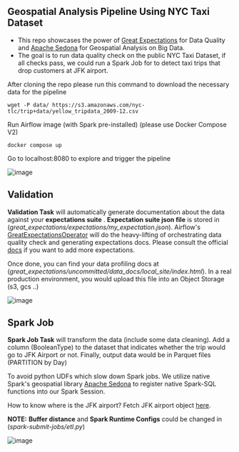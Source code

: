 ## Geospatial Analysis Pipeline Using NYC Taxi Dataset
- This repo showcases the power of [Great Expectations](https://greatexpectations.io) for Data Quality and [Apache Sedona](https://sedona.apache.org/) for Geospatial Analysis on Big Data.
- The goal is to run data quality check on the public NYC Taxi Dataset, if all checks pass, we could run a Spark Job for to detect taxi trips that drop customers at JFK airport.

After cloning the repo please run this command to download the necessary data for the pipeline

`wget -P data/ https://s3.amazonaws.com/nyc-tlc/trip+data/yellow_tripdata_2009-12.csv`

Run Airflow image (with Spark pre-installed) (please use Docker Compose V2)

`docker compose up`

Go to localhost:8080 to explore and trigger the pipeline

![image](https://user-images.githubusercontent.com/59940078/172496772-5ed8ec95-8ac2-4966-8913-5897855a7dcd.png)

## Validation

**Validation Task** will automatically generate documentation about the data against your **expectations suite** . **Expectation suite json file** is stored in (_great_expectations/expectations/my_expectation.json_). Airflow's [GreatExpectationsOperator](https://registry.astronomer.io/providers/great-expectations/modules/greatexpectationsoperator) 
will do the heavy-lifting of orchestrating data quality check and generating expectations docs.
Please consult the official [docs](https://greatexpectations.io/expectations) if you want to add more expectations.

Once done, you can find your data profiling docs at (_great_expectations/uncommitted/data_docs/local_site/index.html_). In a real production environment, you would upload this file into an Object Storage (s3, gcs ..)

![image](https://user-images.githubusercontent.com/59940078/172497883-11d752d0-e6a3-4b57-9d10-45a23eeb96b3.png)

## Spark Job

**Spark Job Task** will transform the data (include some data cleaning). Add a column (BooleanType) to the dataset that indicates whether the trip would go to JFK Airport or not. Finally, output data would be in Parquet files (PARTITION by Day)

To avoid python UDFs which slow down Spark jobs. We utilize native Spark's geospatial library [Apache Sedona](https://sedona.apache.org/) to register native Spark-SQL functions into our Spark Session.

How to know where is the JFK airport? Fetch JFK airport object [here](https://data.cityofnewyork.us/City-Government/Airport-Polygon/xfhz-rhsk). 

**NOTE:** **Buffer distance** and **Spark Runtime Configs** could be changed in (_spark-submit-jobs/etl.py_)

![image](https://user-images.githubusercontent.com/59940078/172499156-d03ea454-b2f6-455b-8783-ad30532db344.png)



